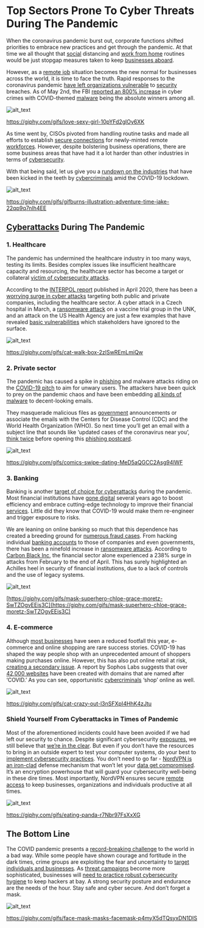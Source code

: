 


# Top Sectors Prone To Cyber Threats During The Pandemic

When the coronavirus pandemic burst out, corporate functions shifted priorities to embrace new practices and get through the pandemic. At that time we all thought that [social](https://hackernoon.com/the-social-dilemma-advertising-privacy-and-distraction-kz1y3th4) distancing and [work from home](https://hackernoon.com/3-cybersecurity-priorities-for-2021-threat-fatigue-remote-work-budget-m02m3wao) routines would be just stopgap measures taken to keep [businesses aboard](https://hackernoon.com/tagged/business).

However, as a [remote job](https://hackernoon.com/tagged/remote) situation becomes the new normal for businesses across the world, it is time to face the truth. Rapid responses to the coronavirus pandemic [have left organizations vulnerable](https://hackernoon.com/how-to-prevent-data-theft-with-cybersecurity-bjn3w8g) to [security](https://hackernoon.com/6-cybersecurity-tools-youll-need-to-know-about-in-2019-6232eeb1c9ca) breaches. As of May 2nd, the FBI [reported an 800% increase](https://securityboulevard.com/2020/08/the-massive-shift-to-cyber-crime/) in cyber crimes with COVID-themed [malware](https://hackernoon.com/zooms-security-issues-now-endanger-the-online-privacy-of-minors-and-teachers-7ti2320f) being the absolute winners among all.




![alt_text](images/image1.gif "image_tooltip")


https://giphy.com/gifs/love-sexy-girl-10pYFd2glOy6XK

As time went by, CISOs pivoted from handling routine tasks and made all efforts to establish [secure connections](https://hackernoon.com/lessons-from-3-big-data-breaches-of-2017-6d2dd33305d5) for newly-minted remote [workforces](https://hackernoon.com/talent-in-the-age-of-commodity-bl143vk9). However, despite bolstering business operations, there are some business areas that have had it a lot harder than other industries in terms of [cybersecurity](https://hackernoon.com/cybersecurity-at-every-level-how-it-consultants-can-benefit-your-business-84283trw).

With that being said, let us give you a [rundown on the industries](https://hackernoon.com/3-big-companies-that-majorly-compromised-their-customers-security-in-2018-7022068ac04a) that have been kicked in the teeth by [cybercriminals](https://hackernoon.com/10-cybersecurity-tips-everyone-should-follow-ha3f3wcd) amid the COVID-19 lockdown.





![alt_text](images/image2.gif "image_tooltip")


https://giphy.com/gifs/gifburns-illustration-adventure-time-jake-22qp9q7nIh4EE



## [Cyberattacks](https://hackernoon.com/most-popular-types-of-cyber-attacks-against-individual-users-part-ii-e75067161aaf) During The Pandemic

### 1. Healthcare

The pandemic has undermined the healthcare industry in too many ways, testing its limits. Besides complex issues like insufficient healthcare capacity and resourcing, the healthcare sector has become a target or collateral [victim of cybersecurity attacks](https://hackernoon.com/why-is-transparency-critical-to-cybersecurity-fp2h32r0).

According to the [INTERPOL report](https://www.interpol.int/News-and-Events/News/2020/INTERPOL-report-shows-alarming-rate-of-cyberattacks-during-COVID-19) published in April 2020, there has been a [worrying surge in cyber attacks](https://hackernoon.com/how-to-improve-cybersecurity-using-artificial-intelligence-otg83wda) targeting both public and private companies, including the healthcare sector. A cyber attack in a Czech hospital in March, a [ransomware attack](https://hackernoon.com/three-new-dimensions-to-ransomware-attacks-emerge-during-pandemic-j6113uhn) on a vaccine trial group in the UNK, and an attack on the US Health Agency are just a few examples that have revealed [basic vulnerabilities](https://hackernoon.com/mapping-cybersecurity-for-the-distributed-web-h64y339x) which stakeholders have ignored to the surface.







![alt_text](images/image3.gif "image_tooltip")


https://giphy.com/gifs/cat-walk-box-2zlSwREmLmiQw

### 2. Private sector

The pandemic has caused a spike in [phishing](https://hackernoon.com/tagged/internet-privacy) and malware attacks riding on the [COVID-19 pitch](https://hackernoon.com/covid-19-tracing-protect-your-privacy-u02u3tm2) to aim for unwary users. The attackers have been quick to prey on the pandemic chaos and have been embedding [all kinds of malware](https://hackernoon.com/creativity-is-the-heart-of-cybersecurity-tg3e37j9) to decent-looking emails.

They masquerade malicious files as [government](https://hackernoon.com/an-introduction-to-code-signing-architectures-and-techniques-jy5p340z) announcements or associate the emails with the Centers for Disease Control (CDC) and the World Health Organization (WHO). So next time you’ll get an email with a subject line that sounds like ‘updated cases of the coronavirus near you’, [think twice](https://hackernoon.com/the-social-linked-data-solid-project-of-tim-berners-lee-an-organizational-take-m94u3z74) before opening this [phishing postcard](https://hackernoon.com/3-cybersecurity-priorities-for-2021-threat-fatigue-remote-work-budget-m02m3wao).






![alt_text](images/image4.gif "image_tooltip")


https://giphy.com/gifs/comics-swipe-dating-MeD5aQGCC2Asg94lWF




### 3. Banking

Banking is another [target of choice for cyberattacks](https://hackernoon.com/10-cybersecurity-books-every-business-owner-should-read-zwez362j) during the pandemic. Most financial institutions have [gone digital](https://hackernoon.com/top-5-technology-innovations-in-2020-you-have-to-be-ready-for-u386337y) several years ago to boost efficiency and embrace cutting-edge technology to improve their financial [services](https://hackernoon.com/ethics-ai-and-responsible-ml-design-principles-and-potential-dangers-j95m3tkv). Little did they know that COVID-19 would make them re-engineer and trigger exposure to risks.

We are leaning on online banking so much that this dependence has created a breeding ground for [numerous fraud cases](https://hackernoon.com/how-i-learned-to-stop-judging-people-for-falling-into-cybersecurity-traps-tb123wu7). From hacking individual [banking accounts](https://hackernoon.com/when-messenger-apps-adopt-fintech-privacy-issues-and-implications-ta6q3uz7) to those of companies and even governments, there has been a ninefold increase in [ransomware attacks](https://hackernoon.com/password-managers-should-be-a-mandatory-part-of-everyones-digital-life-9r4m3yqk). According to [Carbon Black Inc](https://www.carbonblack.com/blog/modern-bank-heists-threat-report-finds-dramatic-increase-in-cyberattacks-against-financial-institutions-amid-covid-19/), the financial sector alone experienced a 238% surge in attacks from February to the end of April. This has surely highlighted an Achilles heel in security of financial institutions, due to a lack of controls and the use of legacy systems.








![alt_text](images/image5.gif "image_tooltip")


[https://giphy.com/gifs/mask-superhero-chloe-grace-moretz-SwTZOgvEEis3C](https://giphy.com/gifs/mask-superhero-chloe-grace-moretz-SwTZOgvEEis3C)






### 4. E-commerce

Although [most businesses](https://hackernoon.com/effects-a-data-breach-can-have-on-your-business-in-the-long-term-au6n3ytt) have seen a reduced footfall this year, e-commerce and online shopping are rare success stories. COVID-19 has shaped the way people shop with an unprecedented amount of shoppers making purchases online. However, this has also put online retail at risk, [creating a secondary issue](https://hackernoon.com/3-impressive-cyberattacks-of-2020-what-we-can-learn-from-them-ag2z3z61). A report by Sophos Labs suggests that over [42,000 websites](https://news.sophos.com/en-us/2020/03/24/covidmalware/) have been created with domains that are named after ‘COVID.’ As you can see, opportunistic [cybercriminals](https://hackernoon.com/a-guide-to-becoming-a-cyber-security-analyst-5b311be52f29) ‘shop’ online as well.






![alt_text](images/image6.gif "image_tooltip")


https://giphy.com/gifs/cat-crazy-out-l3nSFXpI4HhK4zJtu




### Shield Yourself From Cyberattacks in Times of Pandemic

Most of the aforementioned incidents could have been avoided if we had left our security to chance. Despite significant cybersecurity [exposures](https://hackernoon.com/is-whatsapp-safe-4b1f3tjm), we still believe that [we’re in the clear](https://hackernoon.com/4-simple-steps-to-avoid-falling-victim-to-all-too-frequent-data-breaches-o01g328u). But even if you don’t have the resources to bring in an outside expert to test your computer systems, do your best to [implement cybersecurity practices](https://hackernoon.com/how-to-prepare-for-a-cybersecurity-manager-job-interview-nt153w8t). You don’t need to go far - [NordVPN is an iron-clad](https://hackernoon.com/vpn-and-cybersecurity-threats-how-to-be-safe-online-70av36mp) defense mechanism that won’t let your [data get compromised](https://hackernoon.com/compliance-is-not-a-guarantee-against-data-breach-embp32af). It’s an encryption powerhouse that will guard your cybersecurity well-being in these dire times. Most importantly, NordVPN ensures secure [remote access](https://hackernoon.com/working-from-home-and-cybersecurity-in-the-time-of-the-coronavirus-4vc1322c) to keep businesses, organizations and individuals productive at all times.






![alt_text](images/image7.gif "image_tooltip")


https://giphy.com/gifs/eating-panda-r7Nbr97FsXxXG





## The Bottom Line

The COVID pandemic presents a [record-breaking challenge](https://hackernoon.com/how-the-legal-system-interacts-with-big-tech-and-data-breach-3c32f554ffc4) to the world in a bad way. While some people have shown courage and fortitude in the dark times, crime groups are exploiting the fear and uncertainty to [target individuals and businesses](https://hackernoon.com/data-breaches-how-they-affect-people-and-what-can-we-do-to-fight-them-859b902ed330). As [threat campaigns](https://hackernoon.com/iot-cyber-threats-are-we-safe-from-attack-79324b032f31) become more sophisticated, businesses will [need to practice robust cybersecurity hygiene](https://hackernoon.com/how-executives-can-better-prevent-data-breaches-in-our-digital-day-and-age-833f7a53bee0) to keep hackers at bay. A strong security posture and endurance are the needs of the hour. Stay safe and cyber secure. And don’t forget a mask.






![alt_text](images/image8.gif "image_tooltip")


https://giphy.com/gifs/face-mask-masks-facemask-p4myX5dTQsyxDN1DIS
